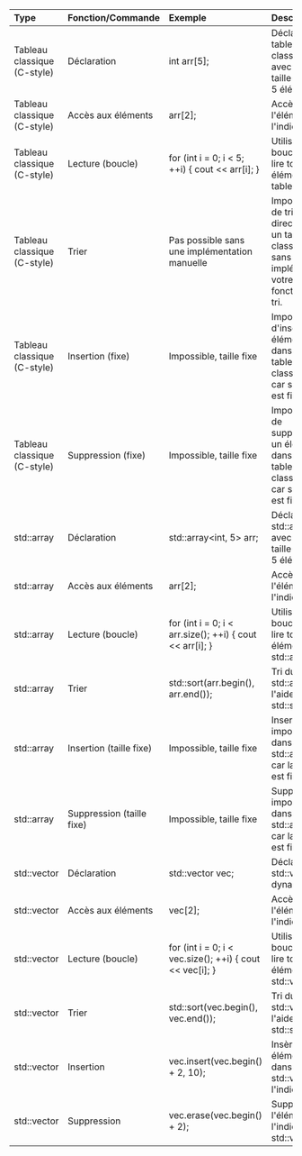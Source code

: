 | Type                        | Fonction/Commande         | Exemple                                                  | Description                                                                                         |
|:----------------------------|:--------------------------|:---------------------------------------------------------|:----------------------------------------------------------------------------------------------------|
| Tableau classique (C-style) | Déclaration               | int arr[5];                                              | Déclare un tableau classique avec une taille fixe de 5 éléments.                                    |
| Tableau classique (C-style) | Accès aux éléments        | arr[2];                                                  | Accède à l'élément à l'indice 2.                                                                    |
| Tableau classique (C-style) | Lecture (boucle)          | for (int i = 0; i < 5; ++i) { cout << arr[i]; }          | Utilise une boucle pour lire tous les éléments du tableau.                                          |
| Tableau classique (C-style) | Trier                     | Pas possible sans une implémentation manuelle            | Impossible de trier directement un tableau classique sans implémenter votre propre fonction de tri. |
| Tableau classique (C-style) | Insertion (fixe)          | Impossible, taille fixe                                  | Impossible d'insérer un élément dans un tableau classique car sa taille est fixe.                   |
| Tableau classique (C-style) | Suppression (fixe)        | Impossible, taille fixe                                  | Impossible de supprimer un élément dans un tableau classique car sa taille est fixe.                |
| std::array                  | Déclaration               | std::array<int, 5> arr;                                  | Déclare un std::array avec une taille fixe de 5 éléments.                                           |
| std::array                  | Accès aux éléments        | arr[2];                                                  | Accède à l'élément à l'indice 2.                                                                    |
| std::array                  | Lecture (boucle)          | for (int i = 0; i < arr.size(); ++i) { cout << arr[i]; } | Utilise une boucle pour lire tous les éléments du std::array.                                       |
| std::array                  | Trier                     | std::sort(arr.begin(), arr.end());                       | Tri du std::array à l'aide de std::sort.                                                            |
| std::array                  | Insertion (taille fixe)   | Impossible, taille fixe                                  | Insertion impossible dans std::array, car la taille est fixe.                                       |
| std::array                  | Suppression (taille fixe) | Impossible, taille fixe                                  | Suppression impossible dans std::array, car la taille est fixe.                                     |
| std::vector                 | Déclaration               | std::vector<int> vec;                                    | Déclare un std::vector dynamique.                                                                   |
| std::vector                 | Accès aux éléments        | vec[2];                                                  | Accède à l'élément à l'indice 2.                                                                    |
| std::vector                 | Lecture (boucle)          | for (int i = 0; i < vec.size(); ++i) { cout << vec[i]; } | Utilise une boucle pour lire tous les éléments du std::vector.                                      |
| std::vector                 | Trier                     | std::sort(vec.begin(), vec.end());                       | Tri du std::vector à l'aide de std::sort.                                                           |
| std::vector                 | Insertion                 | vec.insert(vec.begin() + 2, 10);                         | Insère un élément dans le std::vector à l'indice 2.                                                 |
| std::vector                 | Suppression               | vec.erase(vec.begin() + 2);                              | Supprime l'élément à l'indice 2 du std::vector.                                                     |